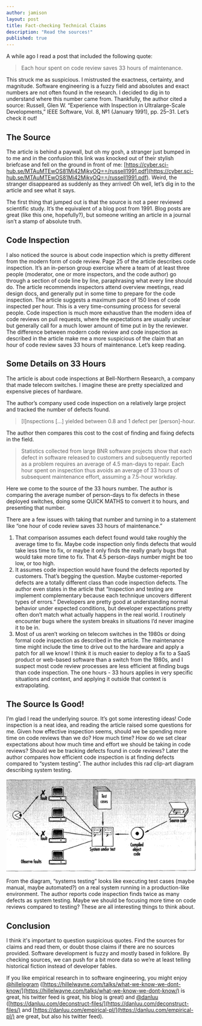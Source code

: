 ```yaml
---
author: jamison
layout: post
title: Fact-checking Technical Claims 
description: "Read the sources!"
published: true
---
```


A while ago I read a post that included the following quote:

> Each hour spent on code review saves 33 hours of maintenance.

This struck me as suspicious. I mistrusted the exactness, certainty, and magnitude. Software engineering is a fuzzy field and absolutes and exact numbers are not often found in the research. I decided to dig in to understand where this number came from. Thankfully, the author cited a source: Russell, Glen W. “Experience with Inspection in Ultralarge-Scale Developments,” IEEE Software, Vol. 8, №1 (January 1991), pp. 25–31. Let’s check it out!

## The Source

The article is behind a paywall, but oh my gosh, a stranger just bumped in to me and in the confusion this link was knocked out of their stylish briefcase and fell on the ground in front of me: [https://cyber.sci-hub.se/MTAuMTEwOS81Mi42MjkyOQ==/russell1991.pdf](https://cyber.sci-hub.se/MTAuMTEwOS81Mi42MjkyOQ==/russell1991.pdf). Weird, the stranger disappeared as suddenly as they arrived! Oh well, let’s dig in to the article and see what it says.

The first thing that jumped out is that the source is not a peer reviewed scientific study. It’s the equivalent of a blog post from 1991. Blog posts are great (like this one, hopefully?), but someone writing an article in a journal isn’t a stamp of absolute truth.

## Code Inspection

I also noticed the source is about code inspection which is pretty different from the modern form of code review. Page 25 of the article describes code inspection. It’s an in-person group exercise where a team of at least three people (moderator, one or more inspectors, and the code author) go through a section of code line by line, paraphrasing what every line should do. The article recommends inspectors attend overview meetings, read design docs, and generally put in some time to prepare for the code inspection. The article suggests a maximum pace of 150 lines of code inspected per hour. This is a very time-consuming process for several people. Code inspection is much more exhaustive than the modern idea of code reviews on pull requests, where the expectations are usually unclear but generally call for a much lower amount of time put in by the reviewer. The difference between modern code review and code inspection as described in the article make me a more suspicious of the claim that an hour of code review saves 33 hours of maintenance. Let’s keep reading.

## Some Details on 33 Hours

The article is about code inspections at Bell-Northern Research, a company that made telecom switches. I imagine these are pretty specialized and expensive pieces of hardware.

The author’s company used code inspection on a relatively large project and tracked the number of defects found.

> [I]nspections [...] yielded between 0.8 and 1 defect per [person]-hour.

The author then compares this cost to the cost of finding and fixing defects in the field.

> Statistics collected from large BNR software projects show that each defect in software released to customers and subsequently reported as a problem requires an average of 4.5 man-days to repair. Each hour spent on inspection thus avoids an average of 33 hours of subsequent maintenance effort, assuming a 7.5-hour workday.

Here we come to the source of the 33 hours number. The author is comparing the average number of person-days to fix defects in these deployed switches, doing some QUICK MATHS to convert it to hours, and presenting that number.

There are a few issues with taking that number and turning in to a statement like “one hour of code review saves 33 hours of maintenance.”

1. That comparison assumes each defect found would take roughly the average time to fix. Maybe code inspection only finds defects that would take less time to fix, or maybe it only finds the really gnarly bugs that would take more time to fix. That 4.5 person-days number might be too low, or too high.
2. It assumes code inspection would have found the defects reported by customers. That’s begging the question. Maybe customer-reported defects are a totally different class than code inspection defects. The author even states in the article that “Inspection and testing are implement complementary because each technique uncovers different types of errors.” Developers are pretty good at understanding normal behavior under expected conditions, but developer expectations pretty often don’t match what actually happens in the real world. I routinely encounter bugs  where the system breaks in situations I’d never imagine it to be in.
3. Most of us aren’t working on telecom switches in the 1980s or doing formal code inspection as described in the article. The maintenance time might include the time to drive out to the hardware and apply a patch for all we know! I think it is much easier to deploy a fix to a SaaS product or web-based software than a switch from the 1980s, and I suspect most code review processes are less efficient at finding bugs than code inspection. The one hours - 33 hours applies in very specific situations and context, and applying it outside that context is extrapolating.

## The Source Is Good!

I’m glad I read the underlying source. It’s got some interesting ideas! Code inspection is a neat idea, and reading the article raised some questions for me. Given how effective inspection seems, should we be spending more time on code reviews than we do? How much time? How do we set clear expectations about how much time and effort we should be taking in code reviews? Should we be tracking defects found in code reviews? Later the author compares how efficient code inspection is at finding defects compared to “system testing”. The author includes this rad clip-art diagram describing system testing.

![Figure from the paper showing system testing. A user observes some clients hitting the object code deployed on a machine while a set of test cases are executed against it.](../images/systems-testing.jpg)

From the diagram, “systems testing” looks like executing test cases (maybe manual, maybe automated?) on a real system running in a production-like environment. The author reports code inspection finds twice as many defects as system testing. Maybe we should be focusing more time on code reviews compared to testing? These are all interesting things to think about.

## Conclusion

I think it's important to question suspicious quotes. Find the sources for claims and read them, or doubt those claims if there are no sources provided. Software development is fuzzy and mostly based in folklore. By checking sources, we can push for a bit more data so we’re at least telling historical fiction instead of developer fables.

If you like empirical research in to software engineering, you might enjoy [@hillelogram](https://twitter.com/hillelogram/) ([https://hillelwayne.com/talks/what-we-know-we-dont-know/](https://hillelwayne.com/talks/what-we-know-we-dont-know/) is great, his twitter feed is great, his blog is great) and [@danluu](https://twitter.com/danluu) ([https://danluu.com/deconstruct-files/](https://danluu.com/deconstruct-files/) and [https://danluu.com/empirical-pl/](https://danluu.com/empirical-pl/) are great, but also his twitter feed).
